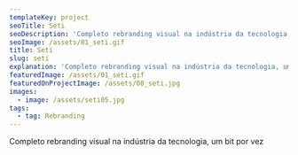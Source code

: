 ```yaml
---
templateKey: project
seoTitle: Seti
seoDescription: 'Completo rebranding visual na indústria da tecnologia, um bit por vez'
seoImage: /assets/01_seti.gif
title: Seti
slug: seti
explanation: 'Completo rebranding visual na indústria da tecnologia, um bit por vez'
featuredImage: /assets/01_seti.gif
featuredOnProjectImage: /assets/08_seti.jpg
images:
  - image: /assets/seti05.jpg
tags:
  - tag: Rebranding
---
```

Completo rebranding visual na indústria da tecnologia, um bit por vez

